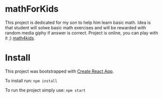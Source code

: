 # mathForKids
This project is dedicated for my son to help him learn basic math. Idea is that student will solwe basic math exercises and will be rewarded with random media giphy if answer is correct.
Project is online, you can play with it ;) [math4kids](https://gom3s.github.io/math4Kids/).

# Install
This project was bootstrapped with [Create React App](https://github.com/facebookincubator/create-react-app).

To install run:
`npm install`

To run the project simply use:
`npm start`
